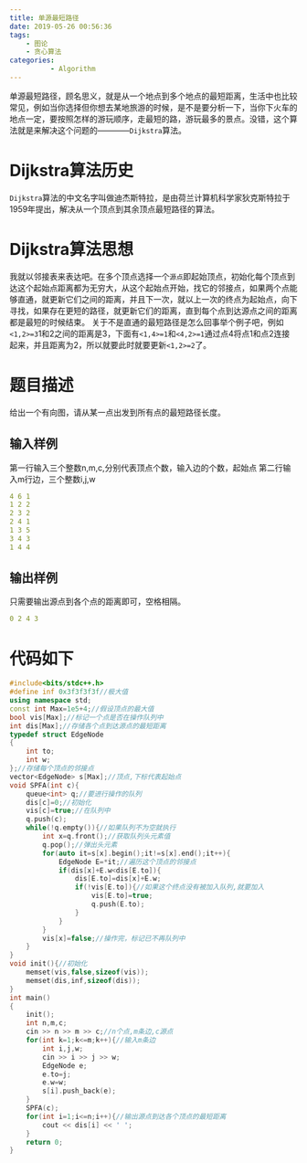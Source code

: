 ```yaml
---
title: 单源最短路径
date: 2019-05-26 00:56:36
tags: 
    - 图论
    - 贪心算法
categories:
          - Algorithm
---
```

单源最短路径，顾名思义，就是从一个地点到多个地点的最短距离，生活中也比较常见，例如当你选择但你想去某地旅游的时候，是不是要分析一下，当你下火车的地点一定，要按照怎样的游玩顺序，走最短的路，游玩最多的景点。没错，这个算法就是来解决这个问题的————`Dijkstra`算法。<!--more-->
# Dijkstra算法历史
`Dijkstra`算法的中文名字叫做迪杰斯特拉，是由荷兰计算机科学家狄克斯特拉于1959年提出，解决从一个顶点到其余顶点最短路径的算法。
# Dijkstra算法思想
我就以邻接表来表达吧。在多个顶点选择一个`源点`即起始顶点，初始化每个顶点到达这个起始点距离都为无穷大，从这个起始点开始，找它的邻接点，如果两个点能够直通，就更新它们之间的距离，并且下一次，就以上一次的终点为起始点，向下寻找，如果存在更短的路径，就更新它们的距离，直到每个点到达源点之间的距离都是最短的时候结束。
关于不是直通的最短路径是怎么回事举个例子吧，例如`<1,2>=3`1和2之间的距离是3，下面有`<1,4>=1`和`<4,2>=1`通过点4将点1和点2连接起来，并且距离为2，所以就要此时就要更新`<1,2>=2`了。
# 题目描述

给出一个有向图，请从某一点出发到所有点的最短路径长度。

## 输入样例

第一行输入三个整数n,m,c,分别代表顶点个数，输入边的个数，起始点
第二行输入m行边，三个整数i,j,w

```yaml
4 6 1
1 2 2
2 3 2
2 4 1
1 3 5
3 4 3
1 4 4
```

## 输出样例

只需要输出源点到各个点的距离即可，空格相隔。

```yaml
0 2 4 3
```

# 代码如下

```cpp
#include<bits/stdc++.h>
#define inf 0x3f3f3f3f//极大值
using namespace std;
const int Max=1e5+4;//假设顶点的最大值
bool vis[Max];//标记一个点是否在操作队列中
int dis[Max];//存储各个点到达源点的最短距离
typedef struct EdgeNode
{
    int to;
    int w;
};//存储每个顶点的邻接点
vector<EdgeNode> s[Max];//顶点,下标代表起始点
void SPFA(int c){
    queue<int> q;//要进行操作的队列
    dis[c]=0;//初始化
    vis[c]=true;//在队列中
    q.push(c);
    while(!q.empty()){//如果队列不为空就执行
        int x=q.front();//获取队列头元素值
        q.pop();//弹出头元素
        for(auto it=s[x].begin();it!=s[x].end();it++){
            EdgeNode E=*it;//遍历这个顶点的邻接点
            if(dis[x]+E.w<dis[E.to]){
                dis[E.to]=dis[x]+E.w;
                if(!vis[E.to]){//如果这个终点没有被加入队列,就要加入
                    vis[E.to]=true;
                    q.push(E.to);
                }
            }
        }
        vis[x]=false;//操作完，标记已不再队列中
    }
}
void init(){//初始化
    memset(vis,false,sizeof(vis));
    memset(dis,inf,sizeof(dis));
}
int main()
{
    init();
    int n,m,c;
    cin >> n >> m >> c;//n个点,m条边,c源点
    for(int k=1;k<=m;k++){//输入m条边
        int i,j,w;
        cin >> i >> j >> w;
        EdgeNode e;
        e.to=j;
        e.w=w;
        s[i].push_back(e);
    }
    SPFA(c);
    for(int i=1;i<=n;i++){//输出源点到达各个顶点的最短距离
        cout << dis[i] << ' ';
    }
    return 0;
}
```